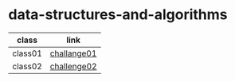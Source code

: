 # data-structures-and-algorithms

| class | link |
| ----------- | ----------- |
| class01 | [challange01](challange01/Challenges01.md) |
| class02 | [challenge02](./challange02/Challenge02.md) |
